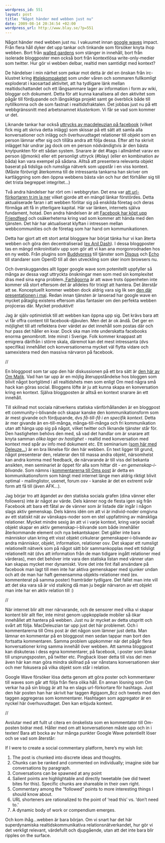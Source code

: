 ```yaml
--- 
wordpress_id: 551
layout: post
title: "Något händer med webben just nu"
date: 2009-08-14 20:34:54 +02:00
wordpress_url: http://www.blay.se/?p=551
---
```

Något händer med webben just nu. I vakuumet innan <a href="http://wave.google.com/">google waves</a> impact.
Från flera håll dyker det upp tankar och tinkande som försöker knyta ihop webben. Bort från <a href="http://www.blay.se/2009/05/05/internet-noll-del-2-fel-moln/">walled gardens</a> som stänger in innehåll, bort från isolerade bloggposter men också bort från kontextlösa write-only-medier som twitter. Hur gör vi webben delbar, realtid men samtidigt med kontext?

De händelser i min närhet som pekar mot detta är del en önskan från irc-klustret kring <a href="http://werebuild.eu/">#telekompaketet</a> som under våren och sommaren fullkomligt exploderat i kaosartad aktivitet, att ha tydligare länk mellan realtidschattandet och ett långsammare lager av information i form av wiki, bloggar och dokument. Detta för att kunna kanalisera all den aktivitet som pågår till fördjupande och långsiktiga projekt samt ge överblick både till nytillkomna och de som fastnat i realtidsfraktalen. Det jobbas just nu på ett webbgränssnitt med arbetsnamnet <em>klusterkom</em>. Vi får se vad som kommer ur det.

Liknande tankar har också <a href="http://www.facebook.com/note.php?note_id=139487386180&amp;ref=mf">uttrycks av macdeleuzian på facebook</a> (vilket fick mig att skriva detta inlägg) som skissar på ett sätt att samla alla konversationer och inlägg och överhuvudtaget relationer till objekt som en person lämnar efter sig och tillåta andra att följa dessa. Efter att ha skrivit inlägget här undrar jag dock om en person nödvändigtvis är den bästa knytpunkten för ett sådan system. Snarare är det #tags i allmänhet varav en person (@monki) eller ett personligt uttryck (#blay) (eller en kombination av båda) kan vara exempel på sådana. Alltså att presentera relevanta objekt baserat på tidsliga och rumsliga nätverk som uppstår i en viss kontext. (Måste förövrigt återkomma till de intressanta tankarna han skriver om kartläggning som den öppna webbens bästa vän och hur det förhåller sig till det trista begreppet integritet...)

Två andra händelser har rört om i webbgrytan. Det ena var <a href="http://blog.tr.im/post/159489555/tr-im-to-december-31-2009">att url-förkortaren tr.im la ner</a> vilket gjorde att en mängd länkar förstördes. Detta aktualiserade faran i att webben förlitar sig på enskilda företag och deras förmåga att få in ytterligare kapital. Här var länken, internets själva fundament, hotad. Den andra händelsen är att <a href="http://gigaom.com/2009/08/10/why-facebook-wants-friendfeed/">Facebook har köpt upp Friendfeed</a> och osäkerheterna kring vad som kommer att hända med den tjänsten. Det här har aktualiserat klyftan i intressen mellan webbcommunities och de företag som har hand om kommunikationen.

Detta har gjort att ett stort antal bloggare har börjat tänka hur vi kan återta webben och göra den decentraliserad (<a href="http://dashes.com/anil/2009/07/the-pushbutton-web-realtime-becomes-real.html ">ex Anil Dash</a>). I dessa bloggposter tas en mängd mikroinitiativ upp som gör att vi kan ana morgonrodnaden hos en ny webb. Från plugins som <a href="http://buddypress.org/about/">Buddypress</a> till tjänster som <a href="http://disqus.com/">Disqus</a> och <a href="http://js-kit.com/">Echo</a> till standarer som OpenID till all den utveckling som sker inom browsers nu.

Och överskuggandes allt ligger google wave som potenitellt uppfyller så många av dessa vagt uttryckta önskningar men som med sin komplexitet dras med sina egna problem.<a href="http://dashes.com/anil/2009/08/what-works-the-web-way-vs-the-wave-way.html"> Farhågorna</a> är att wave trots öppenheten inte kommer slå stort eftersom det är alldeles för trixigt att hantera. Det återstår att se. Konceptuellt kommer webben dock aldrig vara sig lik sen <a href="http://www.youtube.com/watch?v=v_UyVmITiYQ">den där presentationen i maj</a>. Redan innan tjänsten är lanserad har google wave en mycket påtaglig existens eftersom allas fantasier om den perfekta webben projiceras där. Mycket produktivt!

Jag är själv optimistisk till att webben kan öppna upp sig. Det krävs bara att vi får offra content till facebook-djävulen. Men det är ok ändå. Det ger en möjlighet till att reflektera över värdet av det innehåll som postas där och hur pass det håller en kvar. Dock ska man inte underskatta facebooks enorma genombrott. Inte minst i Sverige. Folk kommer knappast att emigrera därifrån i större skala, däremot kan det mest intressanta (dvs specifika) innehållet och konversationerna mycket väl flytta vidare och samexistera med den massiva närvaron på facebook.

//

En bloggpost som tar upp den här diskussionen på ett bra sätt är <a href="http://gigaom.com/2009/08/13/the-evolution-of-blogging/">den här av Om Malik</a>. Vad han tar upp är en möjlig återuppståndelse hos bloggen som blivit något bortglömd i all realtidshets men som enligt Om med några små hack kan göras social. Bloggens löfte är ju att kunna skapa en konversation kring en kontext. Själva bloggposten är alltså en kontext snarare än ett innehåll.

Till skillnad mot sociala nätverkens statiska vänförhållanden är en bloggpost ett community-i-blivande och skapar kanske den kommunikationsform som är mest givande och fördjupande, dvs<em> få-till-få i en specifik kontext</em>. Detta är mer givande än en-till-många, många-till-många och fri kommunikation utan att hänga upp sig på något, vilket twitter och liknande tjänster står för. Den hastigheten behövs den med, så vad det handlar om är snarare att knyta samman <em>olika lager av hastighet</em> - realtid med konversation med kontext med spår av info med dokument etc. Ett seminarium (<a href="http://vodpod.com/lesfacsoflife">som här med Deleuze...</a>) är en bra liknelse för den här webben. En text ligger till grund, något presenterar den, relaterar den till massa andra objekt, närsomhelst kan andra komma med feedback, de närvarande är till viss del bekanta ansikten, men seminariet är öppet för alla som hittar dit - <em>en gemenskap-i-blivande</em>. Som nämns i <a href="http://gigaom.com/2009/08/13/the-evolution-of-blogging/#comment-967266">kommentarerna till Oms post</a> är detta en kommunikationsform som hängt med internet länge men aldrig riktigt blivit optimal - mailinglistor, usenet, forum osv - kanske är det en extremt svår form att få till (även AFK...).

Jag börjar tro att ägandet av den statiska sociala grafen (dina vänner eller followers) inte är något av värde. Dels känner nog de flesta igen sig från Facebook att bara ett fåtal av de vänner som är listade där ingår i någon slags aktiv gemenskap. Dels känns idén om att vi är individ-noder omgivna av ett statiskt nät av vänskaps-noder som en stel uppfattning av mänskliga relationer. Mycket mindre sexig än att vi i varje kontext, kring varje socialt objekt skapar en aktiv gemenskap-i-blivande som både innehåller återkommande element och nya bekantskaper. Det gäller inte bara människor utan kring ett visst objekt cirkulerar gemenskaper-i-blivande av andra människor, objekt, information, relationer osv. Det skapar ett rumsligt relationellt nätverk som på något sätt bör sammankopplas med ett tidsligt relationellt nät (dvs att information från de man tidigare ingått relationer med värderas), men det behöver inte vara den statiska listan med vänner utan kan skapas mycket mer dynamiskt. Vore det inte fint ifall användare på facebook man lagt till men inte har aktiva gemenskaper med sjunker undan och att de man har haft gemensamma objekts-relationer med (ex. kommenterat på samma poster) framträder tydligare. Det fallet man inte vill att det ska vara så är vid stalking då man ju begär närvaron av ett objekt man inte har en aktiv relation till :)

//

När internet blir allt mer närvarande, och de sensorer med vilka vi skapar kontent blir allt fler, inte minst genom uppkopplade mobiler så ökar innehållet att hantera på webben. Just nu är mycket av detta utspritt och svårt att följa. MacDeleuzian tar upp just det här problemet. Och i kommentarerna till Oms post är det någon som lämner just detta. Man lämnar en kommentar på en bloggpost men sedan tappar man bort den fortsatta kommentaren. Samma problem uppkommer när det pågår flera konversationer kring samma innehåll över webben. Att samma bloggpost kan diskuteras i dess egna kommentarer, på facebook, i poster som länkar till ursprungsposten, på twitter etc. Pingback löser detta till viss del men även här kan man göra mindra skillnad på var nånstans konversationen sker och mer fokusera på vilka objekt som står i relation.

Google Wave försöker lösa detta genom att göra poster och kommentarer till waves som går att följa från flera olika håll. En annan lösning som Om verkar ha på sin blogg är att ha en slags url-förkortare för hashtags. Just den här posten han har skrivit har taggen #gigaom_8cz och tweets med den taggen aggregeras som kommentarer. Hashtagen som aggregator är en nyckel här överhuvudtaget. Den kan erbjuda kontext.

//

Avslutar med att fullt ut citera en önskelista som en kommentator till Om-posten bidrar med. Håller med om att konversationen måste upp och in i texten! Bara att bocka av hur många punkter Google Wave potentiellt löser och se vad som återstår:

If I were to create a social commentary platform, here’s my wish list:
1. The post is chunked into discrete ideas and thoughts.
2. Chunks can be ranked and commented on individually; imagine side bar conversations by paragraph.
3. Conversations can be spawned at any point
4. Salient points are highlightable and directly tweetable (we did tweet bites for this). Specific chunks are shareable in their own right.
5. Commentary among the “followed” points to more interesting things I should know about.
6. URL shorteners are rationalized to the point of ‘read this’ vs. ‘don’t need to.’
7. A dynamic body of work or compendium emerges.

Och kom ihåg...webben är bara början. Om vi snart har det här superdynamiska realtidskommunikativa relationsnätverkandet, hur gör vi det verkligt relevant, värdefullt och djupgående, utan att det inte bara blir ripples on the surface.
